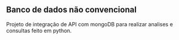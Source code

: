 ## Banco de dados não convencional

Projeto de integração de API com mongoDB para realizar analises e consultas feito em python.
